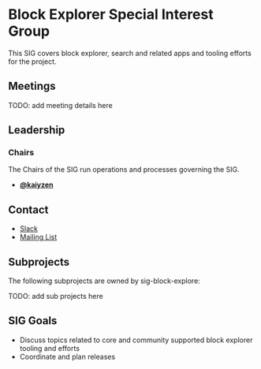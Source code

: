 # Block Explorer Special Interest Group

This SIG covers block explorer, search and related apps and tooling efforts for the project.

## Meetings

TODO: add meeting details here

## Leadership

### Chairs
The Chairs of the SIG run operations and processes governing the SIG.

* **[@kaiyzen](https://github.com/kaiyzen)**


## Contact

* [Slack](https://nem2.slack.com/messages/sig-block-explore)
* [Mailing List](https://groups.google.com/forum/#!forum/nemtech-block-explore)

## Subprojects

The following subprojects are owned by sig-block-explore:

TODO: add sub projects here

## SIG Goals

* Discuss topics related to core and community supported block explorer tooling and efforts
* Coordinate and plan releases
